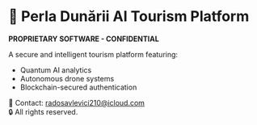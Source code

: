 # 🌟 Perla Dunării AI Tourism Platform

**PROPRIETARY SOFTWARE - CONFIDENTIAL**

A secure and intelligent tourism platform featuring:
- Quantum AI analytics
- Autonomous drone systems
- Blockchain-secured authentication

📧 Contact: radosavlevici210@icloud.com  
🔒 All rights reserved.
